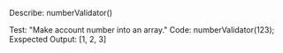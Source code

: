 Describe: numberValidator()

Test: "Make account number into an array."
Code: numberValidator(123);
Exspected Output: [1, 2, 3]